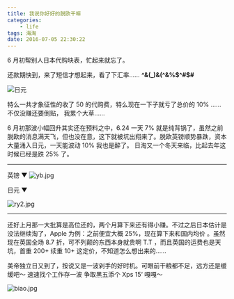 ```yaml
---
title: 我说你好好的脱欧干嘛
categories:
    - life
tags: 海淘
date: 2016-07-05 22:30:22
---
```


6 月初帮别人日本代购块表，忙起来就忘了。

还款期快到，来了短信才想起来，看了下汇率…… **^&(\_)&(^&%$^#$#**

![日元](ry1.jpg)

<!--more-->

特么一共才象征性的收了 50 的代购费，特么现在一下子就亏了总价的 10% …… 不仅没赚还要倒贴， 我累个大草……

6 月初那波小幅回升其实还在预料之中，6.24 一天 7% 就是纯背锅了，虽然之前脱欧的消息满天飞，但也没在意，这下就被坑出翔来了。脱欧英镑顺势暴跌，资本大量涌入日元，一天能波动 10% 我也是醉了。 日淘又一个冬天来临，比起去年这时候已经是跌 25% 了。

<hr/>

英镑 ▼
![yb.jpg](yb.jpg)

日元 ▼

![ry2.jpg](ry2.jpg)

<hr/>

还好上月那一大批算是高位还的，两个月算下来还有得小赚。不过之后日本估计是没法继续淘了，Apple 为例：之前便宜大概 25%，现在算下来和国内均价 。虽然现在英国全场 8.7 折，可不列颠的东西本身就贵啊 T.T ，而且英国的运费也是天坑，首重 200+ 续重 10+ 这定价，不知道怎么想出来的……

美帝独立日又到了，按说又是一波剁手的好时机。可眼前干粮都不足，远方还是缓缓吧～ 速速找个工作存一波 争取黑五添个 Xps 15‘ 嘎嘎～

![biao.jpg](biao.jpg)
